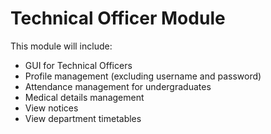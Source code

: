 # Technical Officer Module
This module will include:

- GUI for Technical Officers
- Profile management (excluding username and password)
- Attendance management for undergraduates
- Medical details management
- View notices
- View department timetables
